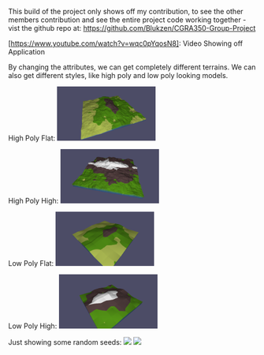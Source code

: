 This build of the project only shows off my contribution, to see the other members contribution and see the entire project code working together - vist the github repo at: https://github.com/Blukzen/CGRA350-Group-Project

[https://www.youtube.com/watch?v=wqc0pYqosN8]: Video Showing off Application

By changing the attributes, we can get completely different terrains. We can also get different styles, like high poly and low poly looking models.

High Poly Flat:
<img src="https://github.com/JacksonTume/3D-Procedural-Terrain-Generation/blob/master/Screenshots/HighPolyFlat.png" width="200">

High Poly High:
<img src="https://github.com/JacksonTume/3D-Procedural-Terrain-Generation/blob/master/Screenshots/HighPolyHigh.png" width="200">

Low Poly Flat:
<img src="https://github.com/JacksonTume/3D-Procedural-Terrain-Generation/blob/master/Screenshots/LowPolyFlat.png" width="200">

Low Poly High:
<img src="https://github.com/JacksonTume/3D-Procedural-Terrain-Generation/blob/master/Screenshots/LowPolyHigh.png" width="200">

Just showing some random seeds:
<img src="https://github.com/JacksonTume/3D-Procedural-Terrain-Generation/blob/master/Screenshots/RandomSeed1.png.png" width="200">
<img src="https://github.com/JacksonTume/3D-Procedural-Terrain-Generation/blob/master/Screenshots/RandomSeed.png.png" width="200">

